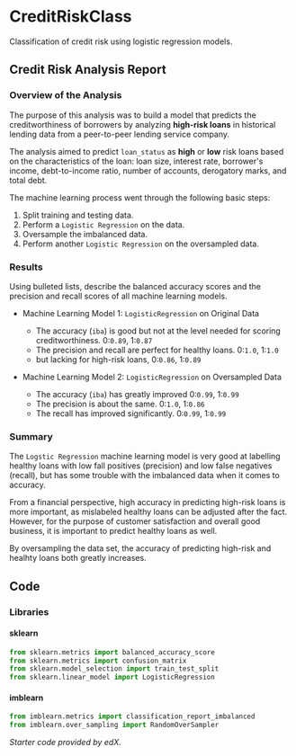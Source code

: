 # CreditRiskClass

Classification of credit risk using logistic regression models.

## Credit Risk Analysis Report 

### Overview of the Analysis

The purpose of this analysis was to build a model that predicts the creditworthiness of borrowers by analyzing **high-risk loans** in historical lending data from a peer-to-peer lending service company.

The analysis aimed to predict `loan_status` as **high** or **low** risk loans based on the characteristics of the loan: loan size, interest rate, borrower's income, debt-to-income ratio, number of accounts, derogatory marks, and total debt.

The machine learning process went through the following basic steps:

1. Split training and testing data.
2. Perform a `Logistic Regression` on the data.
3. Oversample the imbalanced data.
4. Perform another `Logistic Regression` on the oversampled data.

### Results

Using bulleted lists, describe the balanced accuracy scores and the precision and recall scores of all machine learning models.

* Machine Learning Model 1: `LogisticRegression` on Original Data 
  * The accuracy (`iba`) is good but not at the level needed for scoring creditworthiness. 0:`0.89`, 1:`0.87`
  * The precision and recall are perfect for healthy loans. 0:`1.0`, 1:`1.0` 
  * but lacking for high-risk loans, 0:`0.86`, 1:`0.89`

* Machine Learning Model 2: `LogisticRegression` on Oversampled Data
  * The accuracy (`iba`) has greatly improved 0:`0.99`, 1:`0.99`
  * The precision is about the same. 0:`1.0`, 1:`0.86`
  * The recall has improved significantly. 0:`0.99`, 1:`0.99`

### Summary

The `Logstic Regression` machine learning model is very good at labelling healthy loans with low fall positives (precision) and low false negatives (recall), but has some trouble with the imbalanced data when it comes to accuracy.

From a financial perspective, high accuracy in predicting high-risk loans is more important, as mislabeled healthy loans can be adjusted after the fact. However, for the purpose of customer satisfaction and overall good business, it is important to predict healthy loans as well.

By oversampling the data set, the accuracy of predicting high-risk and healhty loans both greatly increases.

## Code 

### Libraries

#### sklearn

```py
from sklearn.metrics import balanced_accuracy_score
from sklearn.metrics import confusion_matrix
from sklearn.model_selection import train_test_split
from sklearn.linear_model import LogisticRegression
```

#### imblearn

```py
from imblearn.metrics import classification_report_imbalanced
from imblearn.over_sampling import RandomOverSampler
```

*Starter code provided by edX.*
